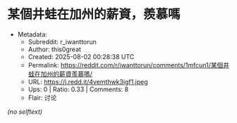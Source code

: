 # 某個井蛙在加州的薪資，羨慕嗎

- Metadata:
  - Subreddit: r_iwanttorun
  - Author: this0great
  - Created: 2025-08-02 00:28:38 UTC
  - Permalink: https://reddit.com/r/iwanttorun/comments/1mfcun1/某個井蛙在加州的薪資羨慕嗎/
  - URL: https://i.redd.it/4vemthwk3igf1.jpeg
  - Ups: 0 | Ratio: 0.33 | Comments: 8
  - Flair: 讨论

_(no selftext)_
